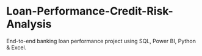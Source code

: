 # Loan-Performance-Credit-Risk-Analysis
End-to-end banking loan performance project using SQL, Power BI, Python &amp; Excel.

